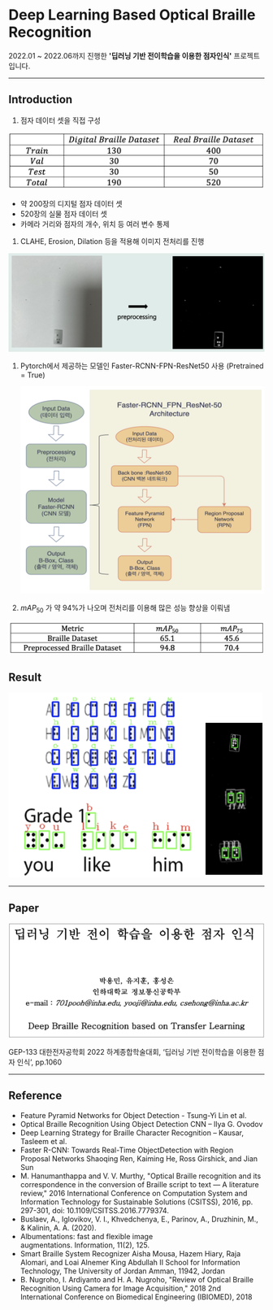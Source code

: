 # Deep Learning Based Optical Braille Recognition

2022.01 ~ 2022.06까지 진행한 **'딥러닝 기반 전이학습을 이용한 점자인식'** 프로젝트입니다.

---

## Introduction

1. 점자 데이터 셋을 직접 구성 

![Untitled](image/Untitled.png)

- 약 200장의 디지털 점자 데이터 셋
- 520장의 실물 점자 데이터 셋
- 카메라 거리와 점자의 개수, 위치 등 여러 변수 통제
1. CLAHE, Erosion, Dilation 등을 적용해 이미지 전처리를 진행

![Untitled](image/Untitled%201.png)

1. Pytorch에서 제공하는 모델인 Faster-RCNN-FPN-ResNet50 사용 (Pretrained = True)

    
    ![Untitled](image/Untitled%202.png)
    
2. $mAP_{50}$ 가 약 94%가 나오며 전처리를 이용해 많은 성능 향상을 이뤄냄

![Untitled](image/Untitled%203.png)

## Result

![Untitled](image/Untitled%204.png)

---

## Paper

![Untitled](image/Untitled%205.png)

GEP-133 대한전자공학회 2022 하계종합학술대회, ‘딥러닝 기반 전이학습을 이용한 점자 인식’, pp.1060

---

## Reference

- Feature Pyramid Networks for Object Detection - Tsung-Yi Lin et al.
- Optical Braille Recognition Using Object Detection CNN – Ilya G. Ovodov
- Deep Learning Strategy for Braille Character Recognition – Kausar, Tasleem et al.
- Faster R-CNN: Towards Real-Time ObjectDetection with Region Proposal Networks Shaoqing Ren, Kaiming He, Ross Girshick, and Jian Sun
- M. Hanumanthappa and V. V. Murthy, "Optical Braille recognition and its correspondence in the conversion of Braille script to text — A literature review," 2016 International Conference on Computation System and Information Technology for Sustainable Solutions (CSITSS), 2016, pp. 297-301, doi: 10.1109/CSITSS.2016.7779374.
- Buslaev, A., Iglovikov, V. I., Khvedchenya, E., Parinov, A., Druzhinin, M., & Kalinin, A. A. (2020).
- Albumentations: fast and flexible image augmentations. Information, 11(2), 125.
- Smart Braille System Recognizer Aisha Mousa, Hazem Hiary, Raja Alomari, and Loai Alnemer King Abdullah II School for Information Technology, The University of Jordan Amman, 11942, Jordan
- B. Nugroho, I. Ardiyanto and H. A. Nugroho, "Review of Optical Braille Recognition Using Camera for Image Acquisition," 2018 2nd International Conference on Biomedical Engineering (IBIOMED), 2018
